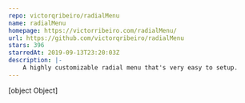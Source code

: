 ```yaml
---
repo: victorqribeiro/radialMenu
name: radialMenu
homepage: https://victorribeiro.com/radialMenu/
url: https://github.com/victorqribeiro/radialMenu
stars: 396
starredAt: 2019-09-13T23:20:03Z
description: |-
    A highly customizable radial menu that's very easy to setup.
---
```


[object Object]
